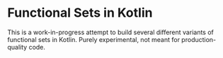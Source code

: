 # Functional Sets in Kotlin
This is a work-in-progress attempt to build several different variants of functional sets in Kotlin. Purely experimental, not meant for production-quality code.